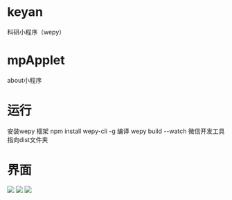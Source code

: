 ﻿# keyan 
科研小程序（wepy）
# mpApplet
about小程序
# 运行
 安装wepy 框架 
 npm install wepy-cli -g
 编译 wepy build --watch
 微信开发工具指向dist文件夹
 # 界面
<img src="http://zcxy.oss-cn-beijing.aliyuncs.com/CollageImage/19129e5d4bf94d2f9f58db27d70a4915"></img>
<img src="http://zcxy.oss-cn-beijing.aliyuncs.com/CollageImage/10e7ff303e3d4797abe9e34257538dee"></img>
<img src="http://zcxy.oss-cn-beijing.aliyuncs.com/CollageImage/d3e89e83669341ea958d014393bf5c30"></img>
